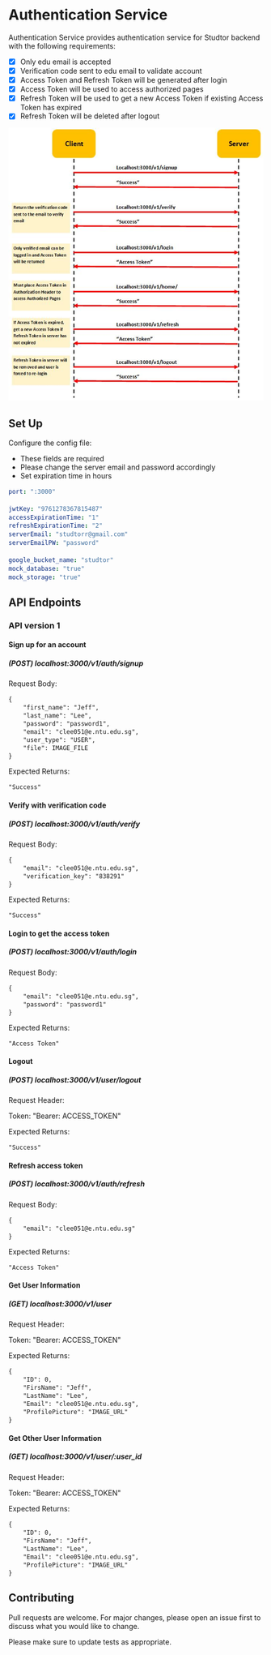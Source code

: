 # Authentication Service

Authentication Service provides authentication service for Studtor backend with the following requirements:
- [x] Only edu email is accepted
- [x] Verification code sent to edu email to validate account
- [x] Access Token and Refresh Token will be generated after login
- [x] Access Token will be used to access authorized pages
- [x] Refresh Token will be used to get a new Access Token if existing Access Token has expired
- [x] Refresh Token will be deleted after logout

![Alt text](https://github.com/leechongyan/Studtor_backend/blob/option_chain/images/workflow.JPG "Authentication Flow")

## Set Up

Configure the config file:
* These fields are required
* Please change the server email and password accordingly
* Set expiration time in hours
```yml
port: ":3000"

jwtKey: "9761278367815487"
accessExpirationTime: "1"
refreshExpirationTime: "2"
serverEmail: "studtorr@gmail.com"
serverEmailPW: "password"

google_bucket_name: "studtor"
mock_database: "true"
mock_storage: "true"
```

## API Endpoints
### API version 1

#### Sign up for an account

##### (POST) localhost:3000/v1/auth/signup

Request Body:

```
{
    "first_name": "Jeff",
    "last_name": "Lee",
    "password": "password1",
    "email": "clee051@e.ntu.edu.sg",
    "user_type": "USER",
    "file": IMAGE_FILE
}
```

Expected Returns:

```
"Success"
```

#### Verify with verification code
##### (POST) localhost:3000/v1/auth/verify

Request Body:

```
{
    "email": "clee051@e.ntu.edu.sg",
    "verification_key": "838291"
}
```

Expected Returns:

```
"Success"
```

#### Login to get the access token
##### (POST) localhost:3000/v1/auth/login

Request Body:

```
{
    "email": "clee051@e.ntu.edu.sg",
    "password": "password1"
}
```

Expected Returns:

```
"Access Token"
```

#### Logout 
##### (POST) localhost:3000/v1/user/logout

Request Header:

Token: "Bearer: ACCESS_TOKEN"

Expected Returns:

```
"Success"
```

#### Refresh access token
##### (POST) localhost:3000/v1/auth/refresh

Request Body:

```
{
    "email": "clee051@e.ntu.edu.sg"
}
```

Expected Returns:

```
"Access Token"
```

#### Get User Information
##### (GET) localhost:3000/v1/user

Request Header:

Token: "Bearer: ACCESS_TOKEN"

Expected Returns:

```
{
    "ID": 0,
    "FirsName": "Jeff",
    "LastName": "Lee",
    "Email": "clee051@e.ntu.edu.sg",
    "ProfilePicture": "IMAGE_URL"
}
```

#### Get Other User Information
##### (GET) localhost:3000/v1/user/:user_id

Request Header:

Token: "Bearer: ACCESS_TOKEN"

Expected Returns:

```
{
    "ID": 0,
    "FirsName": "Jeff",
    "LastName": "Lee",
    "Email": "clee051@e.ntu.edu.sg",
    "ProfilePicture": "IMAGE_URL"
}
```

## Contributing
Pull requests are welcome. For major changes, please open an issue first to discuss what you would like to change.

Please make sure to update tests as appropriate.
